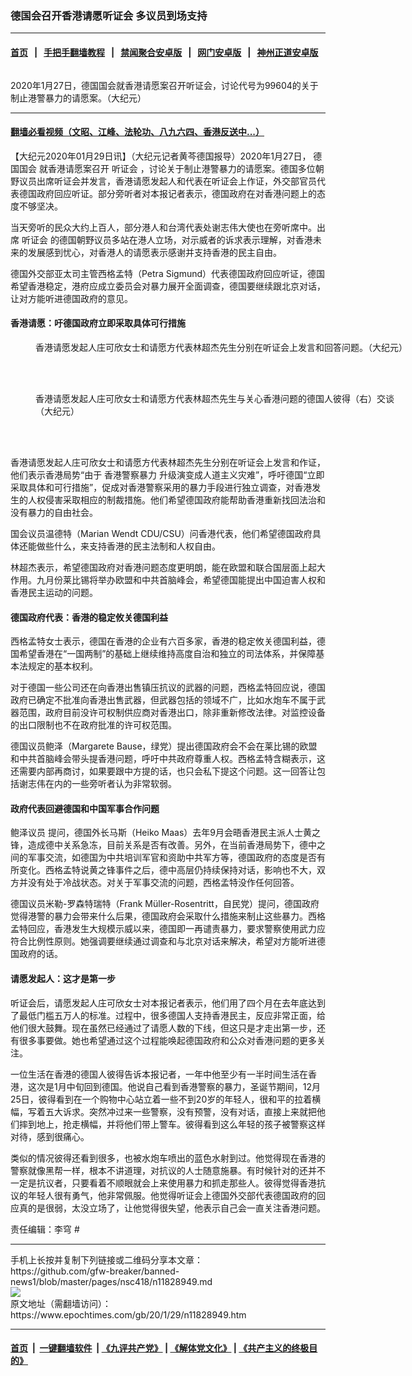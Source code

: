 ### 德国会召开香港请愿听证会 多议员到场支持
------------------------

#### [首页](https://github.com/gfw-breaker/banned-news1/blob/master/README.md) &nbsp;&nbsp;|&nbsp;&nbsp; [手把手翻墙教程](https://github.com/gfw-breaker/guides/wiki) &nbsp;&nbsp;|&nbsp;&nbsp; [禁闻聚合安卓版](https://github.com/gfw-breaker/bn-android) &nbsp;&nbsp;|&nbsp;&nbsp; [网门安卓版](https://github.com/oGate2/oGate) &nbsp;&nbsp;|&nbsp;&nbsp; [神州正道安卓版](https://github.com/SzzdOgate/update) 



<div><img alt="" class="aligncenter wp-post-image" src="https://i.epochtimes.com/assets/uploads/2020/01/15ee02f2ce1e6db6_ttl7dayFos_56b9241c0752c8b5-600x400.jpg"/>
<div class="red16 caption">
 <p>
  2020年1月27日，德国国会就香港请愿案召开听证会，讨论代号为99604的关于制止港警暴力的请愿案。（大纪元）
 </p>
</div>
</div><hr/>

#### [翻墙必看视频（文昭、江峰、法轮功、八九六四、香港反送中...）](https://github.com/gfw-breaker/banned-news1/blob/master/pages/link3.md)

<div><p>
 【大纪元2020年01月29日讯】（大纪元记者黄芩德国报导）2020年1月27日，
 <ok href="https://www.epochtimes.com/gb/tag/%E5%BE%B7%E5%9B%BD%E5%9B%BD%E4%BC%9A.html">
  德国国会
 </ok>
 就香港请愿案召开
 <ok href="https://www.epochtimes.com/gb/tag/%E5%90%AC%E8%AF%81%E4%BC%9A.html">
  听证会
 </ok>
 ，讨论关于制止港警暴力的请愿案。德国多位朝野议员出席听证会并发言，香港请愿发起人和代表在听证会上作证，外交部官员代表德国政府回应听证。部分旁听者对本报记者表示，德国政府在对香港问题上的态度不够坚决。
</p>
<p>
 当天旁听的民众大约上百人，部分港人和台湾代表处谢志伟大使也在旁听席中。出席
 <ok href="https://www.epochtimes.com/gb/tag/%E5%90%AC%E8%AF%81%E4%BC%9A.html">
  听证会
 </ok>
 的德国朝野议员多站在港人立场，对示威者的诉求表示理解，对香港未来的发展感到忧心，对香港人的请愿表示感谢并支持香港的民主自由。
</p>
<p>
 德国外交部亚太司主管西格孟特（Petra Sigmund）代表德国政府回应听证，德国希望香港稳定，港府应成立委员会对暴力展开全面调查，德国要继续跟北京对话，让对方能听进德国政府的意见。
</p>
<h4>
 香港请愿：吁德国政府立即采取具体可行措施
</h4>
<figure class="wp-caption aligncenter" id="attachment_11828963" style="width: 600px">
 <ok href="http://i.epochtimes.com/assets/uploads/2020/01/15ee02f1729ccc91_ttl7dayrVk_90fda364bbb23751.jpg">
  <img alt="" class="size-large wp-image-11828963" src="http://i.epochtimes.com/assets/uploads/2020/01/15ee02f1729ccc91_ttl7dayrVk_90fda364bbb23751-600x377.jpg"/>
 </ok>
 <br/><figcaption class="wp-caption-text">
  香港请愿发起人庄可欣女士和请愿方代表林超杰先生分别在听证会上发言和回答问题。（大纪元）
 </figcaption><br/>
</figure><br/>
<figure class="wp-caption aligncenter" id="attachment_11828962" style="width: 599px">
 <ok href="http://i.epochtimes.com/assets/uploads/2020/01/15ee02f382f2cde7_ttl7daylgb_b8daa8740a0aab97.jpg">
  <img alt="" class="wp-image-11828962" src="http://i.epochtimes.com/assets/uploads/2020/01/15ee02f382f2cde7_ttl7daylgb_b8daa8740a0aab97-600x450.jpg"/>
 </ok>
 <br/><figcaption class="wp-caption-text">
  香港请愿发起人庄可欣女士和请愿方代表林超杰先生与关心香港问题的德国人彼得（右）交谈（大纪元）
 </figcaption><br/>
</figure><br/>
<p>
 香港请愿发起人庄可欣女士和请愿方代表林超杰先生分别在听证会上发言和作证，他们表示香港局势“由于
 <ok href="https://www.epochtimes.com/gb/tag/%E9%A6%99%E6%B8%AF%E8%AD%A6%E5%AF%9F%E6%9A%B4%E5%8A%9B.html">
  香港警察暴力
 </ok>
 升级演变成人道主义灾难”，呼吁德国“立即采取具体和可行措施”，促成对香港警察采用的暴力手段进行独立调查，对香港发生的人权侵害采取相应的制裁措施。他们希望德国政府能帮助香港重新找回法治和没有暴力的自由社会。
</p>
<p>
 国会议员温德特（Marian Wendt CDU/CSU）问香港代表，他们希望德国政府具体还能做些什么，来支持香港的民主法制和人权自由。
</p>
<p>
 林超杰表示，希望德国政府对香港问题态度更明朗，能在欧盟和联合国层面上起大作用。九月份莱比锡将举办欧盟和中共首脑峰会，希望德国能提出中国迫害人权和香港民主运动的问题。
</p>
<h4>
 德国政府代表：香港的稳定攸关德国利益
</h4>
<p>
 西格孟特女士表示，德国在香港的企业有六百多家，香港的稳定攸关德国利益，德国希望香港在“一国两制”的基础上继续维持高度自治和独立的司法体系，并保障基本法规定的基本权利。
</p>
<p>
 对于德国一些公司还在向香港出售镇压抗议的武器的问题，西格孟特回应说，德国政府已确定不批准向香港出售武器，但武器包括的领域不广，比如水炮车不属于武器范围，政府目前没许可权制供应商对香港出口，除非重新修改法律。对监控设备的出口限制也不在政府批准的许可权范围。
</p>
<p>
 德国议员鲍泽（Margarete Bause，绿党）提出德国政府会不会在莱比锡的欧盟和中共首脑峰会带头提香港问题，呼吁中共政府尊重人权。西格孟特含糊表示，这还需要内部再商讨，如果要跟中方提的话，也只会私下提这个问题。这一回答让包括谢志伟在内的一些旁听者认为非常软弱。
</p>
<h4>
 政府代表回避德国和中国军事合作问题
</h4>
<p>
 <ok href="https://www.epochtimes.com/gb/tag/%E9%B2%8D%E6%B3%BD%E8%AE%AE%E5%91%98.html">
  鲍泽议员
 </ok>
 提问，德国外长马斯（Heiko Maas）去年9月会晤香港民主派人士黄之锋，造成德中关系急冻，目前关系是否有改善。另外，在当前香港局势下，德中之间的军事交流，如德国为中共培训军官和资助中共军方等，德国政府的态度是否有所变化。西格孟特说黄之锋事件之后，德中高层仍持续保持对话，影响也不大，双方并没有处于冷战状态。对关于军事交流的问题，西格孟特没作任何回答。
</p>
<p>
 德国议员米勒-罗森特瑞特（Frank Müller-Rosentritt，自民党）提问，德国政府觉得港警的暴力会带来什么后果，德国政府会采取什么措施来制止这些暴力。西格孟特回应，香港发生大规模示威以来，德国即一再谴责暴力，要求警察使用武力应符合比例性原则。她强调要继续通过调查和与北京对话来解决，希望对方能听进德国政府的话。
</p>
<h4>
 请愿发起人：这才是第一步
</h4>
<p>
 听证会后，请愿发起人庄可欣女士对本报记者表示，他们用了四个月在去年底达到了最低门槛五万人的标准。过程中，很多德国人支持香港民主，反应非常正面，给他们很大鼓舞。现在虽然已经通过了请愿人数的下线，但这只是才走出第一步，还有很多事要做。她也希望通过这个过程能唤起德国政府和公众对香港问题的更多关注。
</p>
<p>
 一位生活在香港的德国人彼得告诉本报记者，一年中他至少有一半时间生活在香港，这次是1月中旬回到德国。他说自己看到香港警察的暴力，圣诞节期间，12月25日，彼得看到在一个购物中心站立着一些不到20岁的年轻人，很和平的拉着横幅，写着五大诉求。突然冲过来一些警察，没有预警，没有对话，直接上来就把他们摔到地上，抢走横幅，并将他们带上警车。彼得看到这么年轻的孩子被警察这样对待，感到很痛心。
</p>
<p>
 类似的情况彼得还看到很多，也被水炮车喷出的蓝色水射到过。他觉得现在香港的警察就像黑帮一样，根本不讲道理，对抗议的人士随意施暴。有时候针对的还并不一定是抗议者，只要看着不顺眼就会上来使用暴力和抓走那些人。彼得觉得香港抗议的年轻人很有勇气，他非常佩服。他觉得听证会上德国外交部代表德国政府的回应真的是很弱，太没立场了，让他觉得很失望，他表示自己会一直关注香港问题。
</p>
<p>
 责任编辑：李穹 #
</p>
</div>
<hr/>
手机上长按并复制下列链接或二维码分享本文章：<br/>
https://github.com/gfw-breaker/banned-news1/blob/master/pages/nsc418/n11828949.md <br/>
<a href='https://github.com/gfw-breaker/banned-news1/blob/master/pages/nsc418/n11828949.md'><img src='https://github.com/gfw-breaker/banned-news1/blob/master/pages/nsc418/n11828949.md.png'/></a> <br/>
原文地址（需翻墙访问）：https://www.epochtimes.com/gb/20/1/29/n11828949.htm


------------------------
#### [首页](https://github.com/gfw-breaker/banned-news1/blob/master/README.md) &nbsp;|&nbsp; [一键翻墙软件](https://github.com/gfw-breaker/nogfw/blob/master/README.md) &nbsp;| [《九评共产党》](https://github.com/gfw-breaker/9ping.md/blob/master/README.md#九评之一评共产党是什么) | [《解体党文化》](https://github.com/gfw-breaker/jtdwh.md/blob/master/README.md) | [《共产主义的终极目的》](https://github.com/gfw-breaker/gczydzjmd.md/blob/master/README.md)


<img src='http://gfw-breaker.win/banned-news/pages/nsc418/n11828949.md' width='0px' height='0px'/>